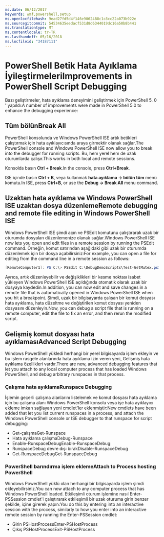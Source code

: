 ```yaml
---
ms.date: 06/12/2017
keywords: wmf,powershell,setup
ms.openlocfilehash: 9ead27fd5d4f146e9062488c1c8cc22a073b922e
ms.sourcegitcommit: 54534635eedacf531d8d6344019dc16a50b8b441
ms.translationtype: MT
ms.contentlocale: tr-TR
ms.lasthandoff: 05/16/2018
ms.locfileid: "34187111"
---
```

# <a name="improvements-in-powershell-script-debugging"></a><span data-ttu-id="bdf3e-102">PowerShell Betik Hata Ayıklama İyileştirmeleri</span><span class="sxs-lookup"><span data-stu-id="bdf3e-102">Improvements in PowerShell Script Debugging</span></span>

<span data-ttu-id="bdf3e-103">Bazı geliştirmeler, hata ayıklama deneyimini geliştirmek için PowerShell 5. 0 ' yapıldı:</span><span class="sxs-lookup"><span data-stu-id="bdf3e-103">A number of improvements were made in PowerShell 5.0 to enhance the debugging experience:</span></span>

## <a name="break-all"></a><span data-ttu-id="bdf3e-104">Tüm bölün</span><span class="sxs-lookup"><span data-stu-id="bdf3e-104">Break All</span></span>

<span data-ttu-id="bdf3e-105">PowerShell konsolunda ve Windows PowerShell ISE artık betikleri çalıştırmak için hata ayıklayıcısında araya girmektir olanak sağlar.</span><span class="sxs-lookup"><span data-stu-id="bdf3e-105">The PowerShell console and Windows PowerShell ISE now allow you to break into the debugger for running scripts.</span></span> <span data-ttu-id="bdf3e-106">Bu, hem yerel hem de uzak oturumlarda çalışır.</span><span class="sxs-lookup"><span data-stu-id="bdf3e-106">This works in both local and remote sessions.</span></span>

<span data-ttu-id="bdf3e-107">Konsolda basın **Ctrl + Break**.</span><span class="sxs-lookup"><span data-stu-id="bdf3e-107">In the console, press **Ctrl+Break**.</span></span>

<span data-ttu-id="bdf3e-108">ISE içinde basın **Ctrl + B**, veya kullanmak **hata ayıklama -> bölün tüm** menü komutu.</span><span class="sxs-lookup"><span data-stu-id="bdf3e-108">In ISE, press **Ctrl+B**, or use the **Debug -> Break All** menu command.</span></span>

## <a name="remote-debugging-and-remote-file-editing-in-windows-powershell-ise"></a><span data-ttu-id="bdf3e-109">Uzaktan hata ayıklama ve Windows PowerShell ISE uzaktan dosya düzenleme</span><span class="sxs-lookup"><span data-stu-id="bdf3e-109">Remote debugging and remote file editing in Windows PowerShell ISE</span></span>

<span data-ttu-id="bdf3e-110">Windows PowerShell ISE şimdi açın ve PSEdit komutunu çalıştırarak uzak bir oturumda dosyaları düzenlemenize olanak sağlar.</span><span class="sxs-lookup"><span data-stu-id="bdf3e-110">Windows PowerShell ISE now lets you open and edit files in a remote session by running the PSEdit command.</span></span>
<span data-ttu-id="bdf3e-111">Örneğin, komut satırından aşağıdaki gibi uzak bir oturumda düzenlemek için bir dosya açabilirsiniz:</span><span class="sxs-lookup"><span data-stu-id="bdf3e-111">For example, you can open a file for editing from the command line in a remote session as follows:</span></span>

```powershell
[RemoteComputer1]: PS C:\> PSEdit C:\DebugDemoScripts\Test-GetMutex.ps1
```

<span data-ttu-id="bdf3e-112">Ayrıca, artık düzenleyebilir ve değişiklikleri bir kesme noktası isabet yükleyen Windows PowerShell ISE açıldığında otomatik olarak uzak bir dosyaya kaydedin.</span><span class="sxs-lookup"><span data-stu-id="bdf3e-112">In addition, you can now edit and save changes in a remote file that is automatically opened in Windows PowerShell ISE when you hit a breakpoint.</span></span>
<span data-ttu-id="bdf3e-113">Şimdi, uzak bir bilgisayarda çalışan bir komut dosyası hata ayıklama, hata düzeltme ve değiştirilen komut dosyası yeniden dosyasını düzenleyin.</span><span class="sxs-lookup"><span data-stu-id="bdf3e-113">Now, you can debug a script file that is running on a remote computer, edit the file to fix an error, and then rerun the modified script.</span></span>

## <a name="advanced-script-debugging"></a><span data-ttu-id="bdf3e-114">Gelişmiş komut dosyası hata ayıklaması</span><span class="sxs-lookup"><span data-stu-id="bdf3e-114">Advanced Script Debugging</span></span>

<span data-ttu-id="bdf3e-115">Windows PowerShell yükledi herhangi bir yerel bilgisayarda işlem ekleyin ve bu işlem rasgele alanlarında hata ayıklama izin veren yeni, Gelişmiş hata ayıklama özellikleri vardır.</span><span class="sxs-lookup"><span data-stu-id="bdf3e-115">There are new, advanced debugging features that let you attach to any local computer process that has loaded Windows PowerShell, and debug arbitrary runspaces in that process.</span></span>

### <a name="runspace-debugging"></a><span data-ttu-id="bdf3e-116">Çalışma hata ayıklama</span><span class="sxs-lookup"><span data-stu-id="bdf3e-116">Runspace Debugging</span></span>

<span data-ttu-id="bdf3e-117">İşlemin geçerli çalışma alanlarını listelemek ve komut dosyası hata ayıklama için bu çalışma alanı Windows PowerShell konsolu veya işe hata ayıklayıcı ekleme imkan sağlayan yeni cmdlet'ler eklenmiştir:</span><span class="sxs-lookup"><span data-stu-id="bdf3e-117">New cmdlets have been added that let you list current runspaces in a process, and attach the Windows PowerShell console or ISE debugger to that runspace for script debugging:</span></span>

-   <span data-ttu-id="bdf3e-118">Get-çalışma</span><span class="sxs-lookup"><span data-stu-id="bdf3e-118">Get-Runspace</span></span>
-   <span data-ttu-id="bdf3e-119">Hata ayıklama çalışma</span><span class="sxs-lookup"><span data-stu-id="bdf3e-119">Debug-Runspace</span></span>
-   <span data-ttu-id="bdf3e-120">Enable-RunspaceDebug</span><span class="sxs-lookup"><span data-stu-id="bdf3e-120">Enable-RunspaceDebug</span></span>
-   <span data-ttu-id="bdf3e-121">RunspaceDebug devre dışı bırak</span><span class="sxs-lookup"><span data-stu-id="bdf3e-121">Disable-RunspaceDebug</span></span>
-   <span data-ttu-id="bdf3e-122">Get-RunspaceDebug</span><span class="sxs-lookup"><span data-stu-id="bdf3e-122">Get-RunspaceDebug</span></span>

### <a name="attach-to-process-hosting-powershell"></a><span data-ttu-id="bdf3e-123">PowerShell barındırma işlem ekleme</span><span class="sxs-lookup"><span data-stu-id="bdf3e-123">Attach to Process hosting PowerShell</span></span>

<span data-ttu-id="bdf3e-124">Windows PowerShell yüklü olan herhangi bir bilgisayarda işlem şimdi ekleyebilirsiniz.</span><span class="sxs-lookup"><span data-stu-id="bdf3e-124">You can now attach to any computer process that has Windows PowerShell loaded.</span></span> <span data-ttu-id="bdf3e-125">Etkileşimli oturum işlemine nasıl Enter-PSSession cmdlet'i çalıştırarak etkileşimli bir uzak oturuma girin benzer şekilde, içine girerek yapın:</span><span class="sxs-lookup"><span data-stu-id="bdf3e-125">You do this by entering into an interactive session with the process, similarly to how you enter into an interactive remote session by running the Enter-PSSession cmdlet:</span></span>

-   <span data-ttu-id="bdf3e-126">Girin PSHostProcess</span><span class="sxs-lookup"><span data-stu-id="bdf3e-126">Enter-PSHostProcess</span></span>
-   <span data-ttu-id="bdf3e-127">Çıkış PSHostProcess</span><span class="sxs-lookup"><span data-stu-id="bdf3e-127">Exit-PSHostProcess</span></span>

